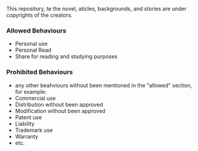 This repository, te the novel, aticles, backgrounds, and stories are under copyrights of the creators. 

### Allowed Behaviours
- Personal use
- Personal Read
- Share for reading and studying purposes

### Prohibited Behaviours
- any other beahviours without been mentioned in the "allowed" section, for example:
- Commercial use
- Distribution without been approved
- Modification without been approved
- Patent use
- Liability
- Trademark use
- Warranty
- etc.
